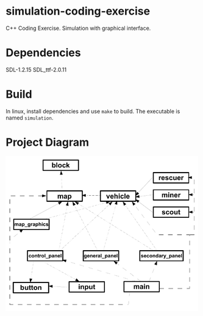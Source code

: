 # simulation-coding-exercise
C++ Coding Exercise. Simulation with graphical interface.


# Dependencies
SDL-1.2.15
SDL_ttf-2.0.11


# Build
In linux, install dependencies and use `make` to build. The executable is named `simulation`.


# Project Diagram
![simulation diagram](simulation_diagram.png)

